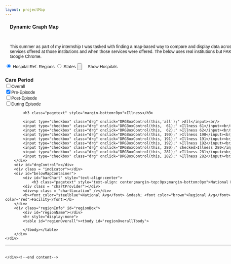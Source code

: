 ```yaml
---
layout: projectMap
---
```



<div id="document" style="width:900px;font-family:Arial,Verdana,sans-serif;">
	<div style="margin-left:15px;margin-top:15px;margin-right:15px">
	<h3 class="post">Dynamic Graph Map</h3>
	<br />	<p>This summer as part of my internship I was tasked with finding a map-based way to compare and display data across regions, institutions, services offered at those institutions and when those services were offered. The below uses real institutions but FAKE DATA. Works best in Google Chrome.
	</div>
	<div id = "controls">
		<nav class="segmented">
		<input type="radio" onclick="HRRToggle()" id="HRRtog" name="regionTog" checked>
		<label for="HRRtog">Hospital Ref. Regions</label>
		<input type="radio" onclick="StateToggle()" id="stateTog" name="regionTog">
		<label for="stateTog">States</label>
	<!--	<button id=HRRbutton   onclick="HRRToggle()">Toggle Healthcare Regions</button>-->
<!--	<button id=Statebutton onclick="StateToggle()">Toggle State Colors</button>-->
		<input type="button" id="Pointbutton" onclick="PointToggle()">
		<label for="Pointbutton" style="margin-left:15px">Show Hospitals</label>
		</nav>
	</div>
		<div id="map"></div>  <!-- I followed an example that put the map in a <p>, rather than a <div>. The actual tag used for the map id is probably arbitrary -->
		<div id="rightControl">
			<h3 class="pagetext" style="margin-bottom:0px">Care Period</h3>
			<input type="checkbox" class="status" onclick="statusBoxControl(this,'overall');">Overall</input><br/>
			<input type="checkbox" class="status" onclick="statusBoxControl(this, 'pre');" checked>Pre-Episode</input><br/>
			<input type="checkbox" class="status" onclick="statusBoxControl(this, 'post');" >Post-Episode</input><br/>
			<input type="checkbox" class="status" onclick="statusBoxControl(this, 'during');" >During Episode</input><br/>
			
			<h3 class="pagetext" style="margin-bottom:0px">Illness</h3>

			<input type="checkbox" class="drg" onclick="DRGBoxControl(this,'all');" >All</input><br/>
			<input type="checkbox" class="drg" onclick="DRGBoxControl(this,  61);" >Illness 61</input><br/>
			<input type="checkbox" class="drg" onclick="DRGBoxControl(this,  62);" >Illness 62</input><br/>
			<input type="checkbox" class="drg" onclick="DRGBoxControl(this, 190);" >Illness 190</input><br/>
			<input type="checkbox" class="drg" onclick="DRGBoxControl(this, 191);" >Illness 191</input><br/>
			<input type="checkbox" class="drg" onclick="DRGBoxControl(this, 192);" >Illness 192</input><br/>
			<input type="checkbox" class="drg" onclick="DRGBoxControl(this, 280);" checked>Illness 280</input><br/>
			<input type="checkbox" class="drg" onclick="DRGBoxControl(this, 281);" >Illness 281</input><br/>
			<input type="checkbox" class="drg" onclick="DRGBoxControl(this, 282);" >Illness 282</input><br/>
		</div>
		<div id="drgControl"></div>
		<div class = "indicator"></div>
		<div id="belowMapContainer">
			<div id="barChart" style="text-align:center">
				<h3 class="pagetext" style="text-align: center;margin-top:0px;margin-bottom:0px">National Distribution</h3>
			<div class = "chartProvider"></div>
			<div><p class = "chartLocation" /></div>
			<b><font color="steelblue">National Avg</font> &mdash; <font color="brown">Regional Avg</font> &mdash; <font color="red">Facility</font></b>
		</div>
		<div class="regionInfo" id="regionBox">
			<div id="regionName"></div>
			<hr style="display:none">
			<table id="regionOverall"><tbody id="regionOverallTbody">
				
			</tbody></table>
		</div>
	</div>
</div>

<div class ="tooltip">
	<div class = "provider"></div>
	<div><p class = "location" /></div>
	<hr>
	<table class = "dataContainer"><tbody>
	</tbody></table>
</div>
<script type="text/javascript"> 
	//Define a bunch of things here in the 'global' scope so you can access them outside 
	// of where they're defined.

	//status/indicator variables
	var currentStatus = "pre";
	var currentDRG = "280";
	
	var stateColorStatus = 0;
	var HRRstatus = 0; 
	var pointStatus = 0;

	var stateColor;  //global save for when mousing over and darkening

	//Leaflet map parameters	
	var svg; //The svg canvas in the Leaflet overlay layer. Everything not in the histogram
		 // or the table happens here

	//Initialize to Lebanon, KS at zoom level 4 
//	var map = new L.Map("map")
	var map = L.TileJSON.createMap('map', osmTileJSON)
		.setView(new L.LatLng(37.8, -96.9), 4)

		// the long string is the cloudmade developer key for acumenPatrick. You'll probably want a different one.
		// the rest of the string is described here: http://developers.cloudmade.com/projects/tiles/documents
		.addLayer(new L.TileLayer("http://{s}.tile.cloudmade.com/a235c8598e974e2d9e6d8279d3c5e978/998/256/{z}/{x}/{y}.png"))

	var svg = d3.select(map.getPanes().overlayPane).append("svg")
		.on("mousemove", function() { MousePosition = d3.svg.mouse(this) });

	//Entity definitions
	var stateAreas;
	var HRRareas,
	    hrrG;
	var providerDots;
	var providerData;

	//csv data 
	var hrrValues;   //global access variable for HRR CSV data
	var stateValues; //global access variable for state CSV data
	var provValues;  //global access variable for provider CSV data
	var natValues;

	//set up color scales for fill
	var themeselection = "YlGn",  // ColorBrewer color theme selection here
	    colorScale = d3.scale.quantile();  // defines quantile color scale

	//implements the color legend as a Leaflet control. This makes it much easier to overlay on the map
	// in a predictable way and inherit a little CSS from the 'leaflet-control' class. It also inherits its own 
	// CSS. The actual work of drawing its elements and coloring them in is still done with d3.

	var colorLegend = L.Control.extend({
		options: {
			position: 'topright'},
		onAdd: function(map) {
			var legendContainer = L.DomUtil.create('div', 'colorLegend');
			return legendContainer;}
	});

	map.addControl(new colorLegend());

	//Legend definitions
	legendWidth           = 180;
	legendInsideMargin    = 8;
	legendLeftMargin      = 10;
	legendTitleHeight     = 20;

	numStateLegendBuckets = 7;
	numHRRLegendBuckets   = 4;
	numLegendMax          = 9;

	var legendRects;
	var legendText;
	legendRectHeight      = 30;
	legendRectWidth       = 30;

	d3.select(".colorLegend")
		.append("div")
		.attr("id","legendTitle")
		.append("span")
		.attr("id","legendTitleText")
		.text("Legend title here") //gets overwritten by d3 in refreshLegend()
		.style("display","none")

	var legend    = d3.select(".colorLegend")
	var legendSVG = legend.append("svg")
	var legendG   = legendSVG.append("g")
		.attr("id","legendG")

	//Histogram definitions
	var histogram         = [];
	var betweenBarMargin  = 4;
	var barWidth          = 400;
	var barHeight         = 300;
	var histAxisScale; //will be d3.scale.linear to transform money value into x-axis pixel placement
	var nationalMean;

	//svg subcontainers
	var stateG = svg.append("g")
		.attr("id", "states");

	var hrrG   = svg.append("g")
		.attr("id", "HRRs");

	var providerG = svg.append("g")
		.attr("id", "providers")

	var barChartContainer = d3.select("#barChart").append("svg")
		.attr("width", barWidth)
		.attr("height", barHeight+60)
	    .append("g")
		.attr("id","barChartSVG")

	//general use formatting functions
	var moneyFmt = d3.format(",r") //wrap around d3.round(,2)
	var percentFmt = d3.format(",.2%")

	//Copying vertices to provderData allows access everywhere - makes life easier
	d3.csv("data/provider-geodata.csv", function(vertices){
		providerData = vertices;})

	//introduction of US data CSV
	d3.csv("data/state-filetypes-and-overall.csv", function(stateVars){

		//d3.csv will read everything as a string - you need to manually coerce numbers
		// to actually BE numbers

		stateVars.forEach(function(d) {
			d.epcost = parseFloat(d.epcost);
		});	

		//status is last so we can iterate over them and build an overall
		statesByDRGByStateByStatusByType = d3.nest()
				.key(function(d){return d.drg})
				.key(function(d){return d.state})
				.key(function(d){return d.status})
				.key(function(d){return d.type})
				.rollup(function(d){return formatData(d)})
				.map(stateVars);

		//create an 'overall' status by summing pre, post and during
		buildOverallStatus(statesByDRGByStateByStatusByType);

		//write to globally defined variable	
		stateValues = stateVars;
	}) //end d3.csv states

	d3.csv("data/hrr-filetypes-and-overall.csv", function(hrrVars){

		hrrVars.forEach(function(d) {
			d.epcost = parseFloat(d.epcost);
		});	

		//status is last so we can iterate over them and build an overall
		HRRsByDRGByHRRByStatusByType = d3.nest()
				.key(function(d){return d.drg})
				.key(function(d){return d.hrrnum})
				.key(function(d){return d.status})
				.key(function(d){return d.type})
				.rollup(function(d){return formatData(d)})
				.map(hrrVars);

		//create an 'overall' status by summing pre, post and during
		buildOverallStatus(HRRsByDRGByHRRByStatusByType);

		//write to globally defined variable	
		hrrValues = hrrVars;

		HRRToggle();
(function()
	{
	$('#popup').trigger('click');
	})();
	}) //end d3.csv hrr

	d3.csv("data/provider-filetypes-and-overall.csv", function(provVars){
		provVars.forEach(function(d) {
			d.epcost = parseFloat(d.epcost);
		});

		provsByDRGByProvByStatusByType = d3.nest()
				.key(function(d){return d.drg})
				.key(function(d){return d.provider})
				.key(function(d){return d.status})
				.key(function(d){return d.type})
				.rollup(function(d){return formatData(d)})
				.map(provVars);

		//create an 'overall' status by summing pre, post and during
		buildOverallStatus(provsByDRGByProvByStatusByType);

		//write to globally defined variable	
		provValues = provVars;	
	}) //end d3.csv provider
	
	d3.csv("data/nation-filetypes-and-overall.csv", function(natVars){
		natVars.forEach(function(d){
			d.epcost = parseFloat(d.epcost);
		});	

		nationalByDRGByStatusByType = d3.nest()
			.key(function(d){return d.drg})
			.key(function(d){return d.status})
			.key(function(d){return d.type})
			.rollup(function(d){return formatData(d)})
			.map(natVars)

		natValues = natVars;
	}) //end d3.csv nation

	d3.csv("data/predictors.csv", function(predictorVars){
		predictorVars.forEach(function(d){
			d.DRG_CD = parseFloat(d.DRG_CD)
		});

		predictorsByDRGByProvider = d3.nest()
			.key(function(d){return d.DRG_CD})
			.key(function(d){return d.provider})
			.map(predictorVars)

		predValues = predictorVars;
	}) //end d3.csv predictors

	//load states and HRRs
	//functions are nested so that both collection and Hcollection can be accessed.
	// Note - these json files don't have variables declared inside of them like some do 
	d3.json("data/us-states_noPR_abbr.json", function(collection) {
	d3.json("data/HRRs.json", function(Hcollection) {

		//define a bounding box
		var bounds = d3.geo.bounds(collection);
		var path   = d3.geo.path().projection(project);

		//Define stateAreas, HRRareas and providerDots - each are elements of the master SVG.

		stateAreas = stateG.selectAll("path")
			.data(collection.features)
			.enter().append("path")
			.attr("class","state")
			.attr("id",function(d){return d.properties.name})
			.on("mouseover",function(d){
				if(pointStatus == 0){
					stateColor = (d3.select(this).style("fill"));
					d3.select(this).style("fill","brown")
				}
			})
			.on("mouseout", function(){
				if(pointStatus == 0){
					d3.select(this).style("fill",stateColor);
				}
			})

		HRRareas = hrrG.selectAll("path")	
			.data(Hcollection.features)
			.enter().append("path")
			.attr("id", function(d){ return d.properties.HRRNUM})
			.attr("class", "HRRclass")
			.attr("d", path)
			.style("display","none")

		//In JSON files with coordinate pairs the .data() method can just suck them up and go.
		// In cases like my CSV, where lat and lon are separate variables, I've found the best thing
		// is to create a Leaflet LatLng object and append it back to the datasource.

		providerData.forEach(function(d){
			d.LatLng = new L.LatLng(d.latitude, d.longitude)})

		providerDots = providerG.selectAll("circle")
			.data(providerData)
			.enter().append("svg:circle")
			.attr("id", function(d, i) { 
				return d.provider_id; })
			.style("display","none") //dots don't render on load
			.style("fill","#663412")
			.style("stroke","black")
			.style("stroke-width","1px")
		        .on("mouseover", function(d) {
				var provID = d.provider_id;
				
				if(provsByDRGByProvByStatusByType[currentDRG][provID] != undefined){

					var providerDataObject = provsByDRGByProvByStatusByType[currentDRG][provID][currentStatus]
					var stateDataObject    = statesByDRGByStateByStatusByType[currentDRG][d.state][currentStatus]
					var stateLocation      = histAxisScale(sumFileTypes(providerDataObject))
					var regionTotal        = sumFileTypes(stateDataObject)	

					d3.select("#regionName")
						.append("span")
						.attr("class","regionTitle")
						.text(d.provider_name+ ' (#' + provID + ')')

					total              = sumAcrossFileTypes(providerDataObject)['Total'];
					availableFileTypes = Object.keys(providerDataObject)

					d3.select("#regionBox").select("hr")
						.style("display","block")

					var trBody = d3.select("#regionOverallTbody").selectAll(".stateTr")
					trBody.data(availableFileTypes)
						.enter()
						.append("tr").attr("class","stateTr")
						.append("td").attr("class","stateTd")
						.text(function(d){
							return d.capitalize()});
							
					d3.selectAll(".stateTr")
						.append("td")
						.text(function(d){
							return '$'+moneyFmt(d3.round(providerDataObject[d].epcost,2))})
						.attr("class",function(d){
							if(currentStatus != "overall"){
								if(providerDataObject[d].epcost/nationalByDRGByStatusByType[currentDRG][currentStatus][d].epcost < 1){
									return "belowNational"}
								else{
									return "aboveNational"}
							}
						});

					d3.selectAll(".stateTr")
						.append("td")
						.attr("class","percent")
						.text(function(d){
							value = d3.round(providerDataObject[d].epcost/total,4);
							if(value <= 100) {						
								return '('+percentFmt(value)+')'}
							return '('+100+'%)' //prevents embarassment if a total is slightly >100%
					})

					d3.select("#regionOverallTbody").append("tr")
						.attr("class","totalTr")
						.append("td")
						.text("Total")

					d3.select(".totalTr")
						.append("td")
						.attr("class","totalValue")
						.text('$' + moneyFmt(d3.round(total,2)) )
				
					d3.select("#regionOverallTbody").append("tr")
						.append("td")
						.attr("colspan",3)
						.attr("id","compareToMean")
						.text(percentFmt(d3.round(total/regionTotal,4))+ " of State Mean ($" +moneyFmt(d3.round(regionTotal,2)) +")" )
						.attr("class",function(){
							if(total/regionTotal < 1){
								return "belowMean"}
							else if(total/regionTotal == 1){
								return "atMean"}
							return "aboveMean"})

					d3.select("#regionOverallTbody").append("tr")
						.append("td")
						.attr("colspan",3)
						.attr("id","compareToMean")
						.text(percentFmt(d3.round(total/nationalMean,4))+ " of US Mean ($" +moneyFmt(d3.round(nationalMean,2)) +")" )
						.attr("class",function(){
							if(total/nationalMean < 1){
								return "belowMean"}
							else if(total/nationalMean == 1){
								return "atMean"}
							return "aboveMean"})

					//histogram pointers
	
	
					//put the pointer on the edge of the frame if it wants to be far away
					if(stateLocation < 0){stateLocation = 0}
					if(stateLocation > barWidth){stateLocation = barWidth}	
				
					providerTriangle = d3.select("#barChartSVG").append("g")
						.attr("class","providerTriangle")
					
					//You have to draw the triangle from scratch: starting position, second, third
					// separated by l (lowercase L) if second and third are relative, L if absolute. 
					// Close shape with 'z'.

					providerTriangle.append("path")
						.attr('d', function(d){
							return 'M ' + stateLocation +' ' + 30 + ' l 15 -40 l -30 0 z'})
						.attr("class","providerTriangle")

					//your cursor is over a provider, not a state, so you need to draw the state's triangle too

					regionTriangle = d3.select("#barChartSVG").append("g")
						.attr("class","regionTriangle")
					
					regionTriangle.append("path")
						.attr('d', function(d){
							return 'M ' + histAxisScale(sumFileTypes(stateDataObject)) +' ' + 30 + ' l 15 -40 l -30 0 z'})
						.attr("class","regionTriangle")

					//we also need to take over filling in the state, and later putting it back
					stateHandle = '#'+d.state
					stateColor = d3.select(stateHandle).style("fill") //get existing color
					d3.select(stateHandle).style("fill","brown")
						

					//These values fill out the tooltip div				

					var providerBox = d3.select(".provider").text(d.provider_name);
					var locationBox = d3.select(".location").text(d.city + ", " + d.state);

					d3.select(".tooltip").style("display","block");

					//Make sure this is the coordinate system you want to use for the mouse
					//var xpos = d3.event.clientX;
					//var ypos = d3.event.clientY;
					var xpos = d3.event.pageX;
					var ypos = d3.event.pageY;

					d3.select(".tooltip")
						.style("left", xpos + "px")
						.style("top", ypos + "px");


					d3.select(this)
						.transition()
						.duration(200)
						.attr("r", 10)
					.style("fill","red")
				} //end if

					//this can be done in an elegant way, requiring more thought than I gave it
					if(predictorsByDRGByProvider[currentDRG] != undefined && predictorsByDRGByProvider[currentDRG][provID] != undefined){
						d3.select(".dataContainer").select("tbody").selectAll("tr").remove();				
	
						currentPredictors = predictorsByDRGByProvider[currentDRG][provID] 
						averagePredictor = predictorsByDRGByProvider[currentDRG]['avg'][0]
						
						dataCon = d3.select(".dataContainer").select("tbody")

						dataConTr = dataCon.append("tr")
						dataConTr.append("td").attr("class","tooltipLabel")
							.text("Avg Number Claims")
						dataConTr.append("td")
							.text(d3.round(currentPredictors[0]['n_claims'],2))
						dataConTr.append("td").text("("+d3.round(currentPredictors[0]['n_claims']-averagePredictor['n_claims'],2)+")")
							.attr("class",function(){
								if(currentPredictors[0]['n_claims']<= averagePredictor['n_claims']){return "belowMean"}else{return "aboveMean"}})

						dataConTr = dataCon.append("tr")
						dataConTr.append("td").attr("class","tooltipLabel")
							.text("Avg Inpatient Claims")
						dataConTr.append("td")
							.text(d3.round(currentPredictors[0]['ip_type_sum'],2))	
						dataConTr.append("td").text("("+d3.round(currentPredictors[0]['ip_type_sum']-averagePredictor['ip_type_sum'],2)+")")
							.attr("class",function(){
								if(currentPredictors[0]['ip_type_sum']<= averagePredictor['ip_type_sum']){return "belowMean"}else{return "aboveMean"}})

						dataConTr = dataCon.append("tr")
						dataConTr.append("td").attr("class","tooltipLabel")
							.text("Avg Carrier(PB) Claims")
						dataConTr.append("td")
							.text(d3.round(currentPredictors[0]['pb_type_sum'],2))
						dataConTr.append("td").text("("+d3.round(currentPredictors[0]['pb_type_sum']-averagePredictor['pb_type_sum'],2)+")")
							.attr("class",function(){
								if(currentPredictors[0]['pb_type_sum']<= averagePredictor['pb_type_sum']){return "belowMean"}else{return "aboveMean"}})

						dataConTr = dataCon.append("tr")
						dataConTr.append("td").attr("class","tooltipLabel")
							.text("Avg Skilled Nursing Claims")
						dataConTr.append("td")
							.text(d3.round(currentPredictors[0]['sn_type_sum'],2))
						dataConTr.append("td").text("("+d3.round(currentPredictors[0]['sn_type_sum']-averagePredictor['sn_type_sum'],2)+")")
							.attr("class",function(){
								if(currentPredictors[0]['sn_type_sum']<= averagePredictor['sn_type_sum']){return "belowMean"}else{return "aboveMean"}})

						dataConTr = dataCon.append("tr")
						dataConTr.append("td").attr("class","tooltipLabel")
							.text("Avg Anesthesia (232) Claims")
						dataConTr.append("td")
							.text(d3.round(currentPredictors[0]['proc232_Sum'],2))
						dataConTr.append("td").text("("+d3.round(currentPredictors[0]['proc232_Sum']-averagePredictor['proc232_Sum'],2)+")")
							.attr("class",function(){
								if(currentPredictors[0]['proc232_Sum']<= averagePredictor['proc232_Sum']){return "belowMean"}else{return "aboveMean"}})


						dataConTr = dataCon.append("tr")
						dataConTr.append("td").attr("class","tooltipLabel")
							.text("Avg Tracheostomy (34) Claims")
						dataConTr.append("td")
							.text(d3.round(currentPredictors[0]['proc34_Sum'],2))
						dataConTr.append("td").text("("+d3.round(currentPredictors[0]['proc34_Sum']-averagePredictor['proc34_Sum'],2)+")")
							.attr("class",function(){
								if(currentPredictors[0]['proc34_Sum']<= averagePredictor['proc34_Sum']){return "belowMean"}else{return "aboveMean"}})

						dataConTr = dataCon.append("tr")
						dataConTr.append("td").attr("class","tooltipLabel")
							.text("Avg Install-Adjust Pacemaker (48) Claims")
						dataConTr.append("td")
							.text(d3.round(currentPredictors[0]['proc48_Sum'],2))
						dataConTr.append("td").text("("+d3.round(currentPredictors[0]['proc48_Sum']-averagePredictor['proc48_Sum'],2)+")")
							.attr("class",function(){
								if(currentPredictors[0]['proc48_Sum']<= averagePredictor['proc48_Sum']){return "belowMean"}else{return "aboveMean"}})

						dataConTr = dataCon.append("tr")
						dataConTr.append("td").attr("class","tooltipLabel")
							.text("Avg Other Diagnostic (227) Claims")
						dataConTr.append("td")
							.text(d3.round(currentPredictors[0]['proc227_Sum'],2))
						dataConTr.append("td").text("("+d3.round(currentPredictors[0]['proc227_Sum']-averagePredictor['proc227_Sum'],2)+")")
							.attr("class",function(){
								if(currentPredictors[0]['proc227_Sum']<= averagePredictor['proc227_Sum']){return "belowMean"}else{return "aboveMean"}})

						dataConTr = dataCon.append("tr").attr("class","sampleSize")
						dataConTr.append("td").attr("class","tooltipLabel")
							.text("Sample size")
						dataConTr.append("td")
							.text(d3.round(currentPredictors[0]['_FREQ_'],2))

					}


			}) // end mouseover
			.on("mouseout",function(f) {
				d3.select(stateHandle).style("fill",stateColor)
				d3.select(".providerTriangle").remove();
				d3.select(".regionTriangle").remove()

				d3.select("#regionBox").select("hr")
					.style("display","none");
				d3.select("#regionBox").selectAll("tr").remove();
				d3.select(".regionTitle").remove();

				d3.select(".dataContainer").select("tbody").select("tr").remove();

				d3.select(this)
					.transition()
					.duration(200)
					.attr("r", Math.min(map.getZoom()-1, 6))
					.style("fill", "#663412");
				d3.select(".tooltip").style("display","none");
			}); 

		// The following 40 lines or so are Leaflet-centric functions. Don't alter them unless you know PRECISELY
		//  what you're doing and what you intend to achieve. 

		map.on("viewreset", reset);
		reset();

		// Reposition the SVG to cover the features.
		function reset() {
			var bottomLeft = project(bounds[0]),
			    topRight = project(bounds[1]);

			svg 
				.attr("width", topRight[0] - bottomLeft[0])
				.attr("height", bottomLeft[1] - topRight[1])
				.style("margin-left", bottomLeft[0] + "px")
				.style("margin-top", topRight[1] + "px");

			//The vector based items are defined by a 'path' value, so transforming them is pretty straightforward			
			stateG   .attr("transform", "translate(" + -bottomLeft[0] + "," + -topRight[1] + ")");
			hrrG     .attr("transform", "translate(" + -bottomLeft[0] + "," + -topRight[1] + ")");
			providerG.attr("transform", "translate(" + -bottomLeft[0] + "," + -topRight[1] + ")");

			stateAreas.attr("d", path);
			HRRareas  .attr("d", path);
			
			//There's a demo (http://bl.ocks.org/3047025) where circles are done as paths, but I find that confusing so I do them as svg:circles, 
			// (http://bl.ocks.org/3058935) which means you have to redefine the cx and cy values on each redraw.

			providerDots.attr("cx", function(d) { return map.latLngToLayerPoint(d.LatLng).x})
				.attr("cy", function(d) { return map.latLngToLayerPoint(d.LatLng).y})
				.attr("r", function(d) {
					radius = Math.min(map.getZoom()-1, 6)
					return radius;})

		/********  DON'T redefine on(mouseover) or on(mouseout) here - it will overwrite the original values. ***********/
		/********                     only worthwhile if scoping won't be an issue                            ***********/

		 } //end reset();
		
		//leaflet projection function - keeps objects at the right size and on the right part of the map	
		function project(x) {
			var point = map.latLngToLayerPoint(new L.LatLng(x[1], x[0]));
			return [point.x, point.y];
		}
	
	});//end d3.json("HRRs.json")
	});//end d3.json("us-states.json")	
	
	function refreshStates(){
		//Build and associative array of every extant state and its value across file types in the current situation
		// I enumerate keys in case a state is missing- saves me from having to sanitize nulls
		var availableStates = Object.keys(statesByDRGByStateByStatusByType[currentDRG]);
		var valuesStatesTake = {};
		var tempStateValue;
		
		for(var i = 0; i< availableStates.length; i++){
			tempStateValue = sumFileTypes(statesByDRGByStateByStatusByType[currentDRG][availableStates[i]][currentStatus]);
			
			valuesStatesTake[availableStates[i]] = tempStateValue;
		}

		var colorsStatesTake = defineColorScale(valuesStatesTake,availableStates,numStateLegendBuckets);
		colorsStatesTake["MD"] = "rgb(170,170,170)"; //MD is absent from P4P's data
		//updates each state's color accordingly
		stateAreas.transition()
			.duration(200)
			.style("fill-opacity", .6)
			.style("fill",function(d) { 
				return getRegionColor(d.properties.name,colorsStatesTake);

				//d.properties.name is the state name element (e.g. "Alabama")
				// in the shape file on which you're matching, therefore, it's 
				// important that the dataset can use the state name as a key
			});


		var roundNumberExtents = roundExtents(d3.extent(d3.values(valuesStatesTake)));		

		refreshLegend(valuesStatesTake,numStateLegendBuckets,roundNumberExtents);
		refreshHistogram(valuesStatesTake,roundNumberExtents);

	} //end refreshStates()

	function refreshHRRs(){

		//Build and associative array of every extant state and its value across file types in the current situation
		var availableHRRs = Object.keys(HRRsByDRGByHRRByStatusByType[currentDRG]);
		var valuesHRRsTake = {};
		var tempHRRValue;
		
		for(var i = 0; i< availableHRRs.length; i++){

			tempHRRValue = sumFileTypes(HRRsByDRGByHRRByStatusByType[currentDRG][availableHRRs[i]][currentStatus]);
			
			valuesHRRsTake[availableHRRs[i]] = tempHRRValue;
		}

		var colorsHRRsTake = defineColorScale(valuesHRRsTake,availableHRRs,numHRRLegendBuckets);
		
		//updates each state's color accordingly
		HRRareas.transition()
			.duration(200)
			.style("fill-opacity", .6)
			.style("fill",function(d) { 
				return getRegionColor(d.properties.HRRNUM,colorsHRRsTake);

				//HRRNUM is the HRR name element (e.g. 137)
				// in the shape file on which you're matching, therefore, it's 
				// important that the datset can use the name as a key
			});

		var roundNumberExtents = roundExtents(d3.extent(d3.values(valuesHRRsTake)));		

		refreshLegend(valuesHRRsTake,numHRRLegendBuckets,roundNumberExtents);
		refreshHistogram(valuesHRRsTake,roundNumberExtents);
	} //end refreshHRRs()

	function refreshHistogram(valuesRegionsTake,roundNumberExtents){
		var horizontalMargin = 30;
		var verticalMargin   = 20;
		var betweenBarMargin = 4;

		//first remove any lingering elements from the SVG
		d3.select("#barChartSVG").remove();	
		d3.select("#barChartSVG").selectAll("text").remove();	
	
		d3.select("#barChart").select("svg")
			.attr("width", barWidth)
			.attr("height", barHeight)
		    .append("g")
			.attr("id","barChartSVG")

		//then define the bars from which your chart will be made

		var histX = d3.scale.linear()
			.domain(roundNumberExtents)
			.range([horizontalMargin,barWidth-horizontalMargin])

		var numBins = histX.ticks(10) //a function that returns a number close to its 
					      //  argument depending on what would make the best
					      //  tick scale - e.g. 10 might look funny, it returns 9

		histogram = d3.layout.histogram()
			.bins(numBins)
			(d3.values(valuesRegionsTake))

		var histY = d3.scale.linear()
			.domain([0,d3.max(histogram, function(d) { return d.y})])
			.range([(barHeight), 0]);
		histY.nice() //Makes the domain nice round numbers.

		var xAxis = d3.svg.axis()
			.scale(histX)
			.orient("top")
			.ticks(histogram.length)
			.tickSize(5,-5)
		
		histAxisScale = xAxis.scale();

		nationalMean = d3.mean(d3.values(valuesRegionsTake))

		natlAvgTriangle = d3.select("#barChartSVG").append("g")
			.attr("class","natlAvgTriangle")

		natlAvgTriangle.append("path")
			.attr('d', function(d){
				return 'M ' + histAxisScale(nationalMean) +' ' + 30 + ' l 15 -40 l -30 0 z'})
			.attr("class","natlAvgTriangle")

		var bars = d3.select("#barChartSVG").selectAll(".bar")
			.data(histogram)	
			.enter().append("g")
			.attr("class","bar")
			.attr("transform", function(d) { 
				return "translate(" + histX(d.x) + ",0)";})
				//return "translate(" + histX(d.x) + "," + histY(d.y)+")";})

		//I subtract 2 here and add xTranslate below to enforce some minimum margin 
		// between bars, lest the algorithm close it
		rectangleWidth = (barWidth-2*horizontalMargin)/numBins.length-(betweenBarMargin);

		//to center the boxes in the axis bins, we first need to know the distance between tick marks
		tickMarkSpread = histX(histogram[1].x) - histX(histogram[0].x)
		//get the difference, divide by 2
		xTranslate = betweenBarMargin/2;

		//the translate line is crucial - SVGs have an origin in the top left, so without 
		// forcing each bar down the histogram would look upside down, bars emerging from
		// the ceiling.
		bars.append("rect")
			.attr("x", 1)
			.attr("width", rectangleWidth)
			.attr("height", function(d) {return .6*(barHeight - (histY(d.y))); })
			.attr("transform", function(d){
				return "translate("+xTranslate+","+(.17*barHeight + .6*(histY(d.y)))+")"});

		axis = d3.select("#barChartSVG").append("g")
			.attr("class", "axis")
			.attr("transform", "translate(0," + (.78*barHeight) + ")") 
			.attr("width",histogram.length*(rectangleWidth+betweenBarMargin))
			.call(xAxis)

		axis.selectAll("text")
			.attr("transform", "rotate(45) translate("+25+","+(.12*barHeight)+")")
			.text(function(d){return "$"+d})
	
		axis.selectAll("path")
			.attr("id","axisPath")
			.style("fill","none")
			.style("shape-rendering","crispEdges")
			.style("stroke","black")
	}

	function refreshLegend(values,numLegendBuckets,roundNumberExtents){
		var legendHeight = (numLegendBuckets+1)*(legendRectHeight+legendInsideMargin);

		legendSVG
			.attr("width", legendWidth)
			.attr("height", legendHeight);	

		//Set the legend title
		d3.select("#legendTitleText")
			.text(function(){
				return currentDRG.capitalize() + " - " + currentStatus.capitalize();})
			.style("display","block");

		d3.select(".colorLegend")
			.style("background","rgba(255,255,255,.8)")

		//prepare a colorBrewer scale with an extra 'null' value on the end for 'no data'

		//since the color scale will already have been defined by the function that called this
		// (either refreshStates or refreshHRRs) we don't have to define it- just read it to make
		// our scale

		var colorbrewerWithNull = [];
		for(var i = 0; i< numLegendBuckets; i++){
			colorbrewerWithNull[i] = colorbrewer[themeselection][numLegendBuckets][i]
		}

		colorbrewerWithNull[numLegendBuckets] = "rgb(170,170,170)"; 

		//remove any residual rectangles
		
		legendG.selectAll("text")
			.remove()
		legendG.selectAll("rect")
			.remove()

		legendRects = legendG.selectAll("rect")
			.data(colorbrewerWithNull)
			.enter().append("rect")

		//populate legend rectangles - remember, (0,0) is top left
		legendRects.attr("class", "legendRect")
			.attr("x",legendLeftMargin)
			.attr("y", function(d,i){return legendInsideMargin/2 + i*(legendRectHeight + legendInsideMargin)})
			.attr("height", legendRectHeight)
			.attr("width", legendRectWidth)	
			.attr("rx",3)
			.style("fill", function(d){ return d})
			.style("fill-opacity",.8)

		//dynamically build the legend labels
		//remember arrays in JS are passed by REFERENCE. Don't screw up the original scale!
		legendTextValues = colorScale.copy().quantiles();
		legendTextValues.unshift(roundNumberExtents[0]) //add to the beginning
		legendTextValues.push(roundNumberExtents[1])  //add to the end

		//generate the labels
		var legendTextArray = [];
		for(i = 0; i<numLegendBuckets; i++){
			if(i==(numLegendBuckets-1)){
				legendTextArray[i] = '$' + moneyFmt(Math.ceil(legendTextValues[i])) + " - $" + moneyFmt(Math.ceil(legendTextValues[i+1])); 
			} else {

				legendTextArray[i] = '$' + moneyFmt(Math.ceil(legendTextValues[i])) + " - $" + moneyFmt(Math.floor(legendTextValues[i+1])-1); 
			}
		}
		legendTextArray.push("No Data") //To explain if a block isn't colored in

		legendText = legendG.selectAll("text")
			.data(legendTextArray)
			.enter().append("text")
			.attr("class", "legendText")
			.attr("x", legendLeftMargin + legendRectWidth + 5)
			.attr("y", function(d,i){return legendInsideMargin +i*(legendRectHeight + legendInsideMargin) + legendRectHeight/2})
			.text(function(d){return d});
	
		/* this doesn't work, a 'would be nice'	- currently hardcoded with a global		

		//all the labels are drawn, so let's go back through and figure out			
		// how wide the div should be to contain them

		var legendWidth = 0;
		legendText.each(function(){
			labelWidth = this.getComputedTextLength();
			console.log('labelWidth '+labelWidth);
			if(legendWidth < labelWidth){
				legendWidth = labelWidth;}})
		
		console.log("legendWidth: " + legendWidth);

		d3.select(".colorLegend")
			.transition()
			.attr("width",legendWidth + 55);
		console.log("legendW "+ legendWidth + ' '+55)
		legendSVG.transition()
			.attr("width",legendWidth + 55);
*/
	}

	function StateToggle() {
		//turn off the HRRs, before the colorbrewer scale is set for states. Else you'll have the
		// HRR color scale regardless of whether it makes sense for the state numbers
		if(stateColorStatus == 0){

			if(HRRstatus == 1){
				HRRToggle();
			}

			stateAreas = stateG.selectAll("path")
				.on("mouseover",function(d){
					var stateName = d.properties.name;
					var stateDataObject = statesByDRGByStateByStatusByType[currentDRG][stateName][currentStatus]

					if(pointStatus == 0){
						stateColor = (d3.select(this).style("fill"));
						d3.select(this).style("fill","brown")
					}

					d3.select("#regionBox").select("hr")
						.style("display","block")

					//Labels the infobox with data from the GeoJSON file
					d3.select("#regionName")
						.append("span")
						.attr("class","regionTitle")
						.text(stateBeautifier(d.properties.name));
		
					//This bit dynamically populates the different elements of the table.
					// Class and ID values are set (and can be reset) to ease styling via CSS.

					total = sumAcrossFileTypes(stateDataObject)['Total'];
					availableFileTypes = Object.keys(stateDataObject)

					var trBody = d3.select("#regionOverallTbody").selectAll(".stateTr");

					trBody.data(availableFileTypes)
						.enter()
						.append("tr").attr("class","stateTr")
						.append("td").attr("class","stateTd")
						.text(function(d){
							return d.capitalize()});
							
					d3.selectAll(".stateTr")
						.append("td")
						.text(function(d){
							return '$'+moneyFmt(d3.round(stateDataObject[d].epcost,2))});

					d3.selectAll(".stateTr")
						.append("td")
						.attr("class","percent")
						.text(function(d){
							value = d3.round(stateDataObject[d].epcost/total,4);
							if(value <= 100) {						
								return '('+percentFmt(value)+')'}
							return '('+100+'%)' //prevents embarassment if a component is slightly >100%
					})

					d3.select("#regionOverallTbody").append("tr")
						.attr("class","totalTr")
						.append("td")
						.text("Total")

					d3.select(".totalTr")
						.append("td")
						.attr("class","totalValue")
						.text('$' + moneyFmt(d3.round(total,2)) )
				
					d3.select("#regionOverallTbody").append("tr")
						.append("td")
						.attr("colspan",3)
						.attr("id","compareToMean")
						.text(percentFmt(d3.round(total/nationalMean,4))+ " of US Mean")
						.attr("class",function(){
							if(total/nationalMean < 1){
								return "belowMean"}
							else if(total/nationalMean == 1){
								return "atMean"}
							return "aboveMean"})

					
					//histogram pointers
					val = sumFileTypes(stateDataObject)


					regionTriangle = d3.select("#barChartSVG").append("g")
						.attr("class","regionTriangle")

					//you have to draw the triangle from scratch: starting position, second, third
					// separated by l if second and third are relative, L if absolute. Close shape with 'z'.

					regionTriangle.append("path")
						.attr('d', function(d){
							return 'M ' + histAxisScale(sumFileTypes(stateDataObject))+' ' + 30 + ' l 15 -40 l -30 0 z'})
						.attr("class","regionTriangle")

				})
				.on("mouseout", function(){
					if(pointStatus == 0){
						d3.select(this).style("fill",stateColor);
					}
					
					d3.select("#regionBox").select("hr")
						.style("display","none")
					d3.selectAll("tr").remove();
					d3.select("#instanceLine").remove();
					d3.select(".regionTitle").remove();
					d3.select(".regionTriangle").remove();
				})

		refreshStates();
		stateColorStatus = 1;

		} else {
			stateAreas.transition()
				.style("fill", "#000")
				.style("fill-opacity",.2)

			d3.select(".colorLegend").style("background","rgba(255,255,255,0)")
			d3.select("#legendTitleText")
				.style("display","none");
			legendRects.remove();
			legendText.remove();

			stateColorStatus = 0;
		}
	} // end StateToggle()
	
	function HRRToggle(){
		if(HRRstatus == 0){

			if(stateColorStatus == 1){
				StateToggle();
			}

		var HRRColor;

		//prevents mouseover trouble - the functions defined for states shouldn't fire in HRR mode
		stateAreas = stateG.selectAll("path")
			.on("mouseover",function(d){})
			.on("mouseout",function(d){})

		HRRareas = hrrG.selectAll("path")
			.style("display","block")
			.transition()
			.duration(200)

		HRRareas = hrrG.selectAll("path")
			.on("mouseover",function(d){
				var HRRName = d.properties.HRRNUM;
			
				//a lot of HRRs may be missing - will have to manage the errors
				if(HRRsByDRGByHRRByStatusByType[currentDRG][HRRName] != undefined){

					var HRRDataObject = HRRsByDRGByHRRByStatusByType[currentDRG][HRRName][currentStatus]
					if(pointStatus == 0){
						HRRColor = (d3.select(this).style("fill"));
						d3.select(this).style("fill","brown")
					}

					d3.select("#regionBox").select("hr")
						.style("display","block")

					//Labels the infobox with data from the GeoJSON file

					d3.select("#regionName")						
						.append("span")
						.attr("class","regionTitle")
						.text(stateBeautifier(d.properties.HRRCITY.substring(0,2))+'- '+d.properties.HRRCITY.substring(3,d.properties.HRRCITY.length));
		
					//This bit dynamically populates the different elements of the table.
					// Class and ID values are set (and can be reset) to ease styling via CSS.

					total = sumAcrossFileTypes(HRRDataObject)['Total'];
					availableFileTypes = Object.keys(HRRDataObject)

					var trBody = d3.select("#regionOverallTbody").selectAll(".stateTr");

					trBody.data(availableFileTypes)
						.enter()
						.append("tr").attr("class","stateTr")
						.append("td").attr("class","stateTd")
						.text(function(d){
							return d.capitalize()});
							
					d3.selectAll(".stateTr")
						.append("td")
						.text(function(d){
							return '$'+moneyFmt(d3.round(HRRDataObject[d].epcost,2))});

					d3.selectAll(".stateTr")
						.append("td")
						.attr("class","percent")
						.text(function(d){
							value = d3.round(HRRDataObject[d].epcost/total,4)
							if(value <= 100) {						
								return '('+percentFmt(value)+')'}

							return '('+100+'%)' //prevents embarrassment if a component is slightly >100% due to a rounding issue
					})

					d3.select("#regionOverallTbody").append("tr")
						.attr("class","totalTr")
						.append("td")
						.text("Total")

					d3.select(".totalTr")
						.append("td")
						.attr("class","totalValue")
						.text('$' + moneyFmt(d3.round(total,2)) )

					
					d3.select("#regionOverallTbody").append("tr")
						.append("td")
						.attr("colspan",3)
						.attr("id","compareToMean")
						.text(percentFmt(d3.round(total/nationalMean,4))+ " of National Average")
						.attr("class",function(){
							if(total/nationalMean < 1){
								return "belowMean"}
							else if(total/nationalMean == 1){
								return "atMean"}
							return "aboveMean"})

					//histogram pointer
					val = sumFileTypes(HRRDataObject)

					regionTriangle = d3.select("#barChartSVG").append("g")
						.attr("class","regionTriangle")
	
					regionTriangle.append("path")
						.attr('d', function(d){
							return 'M ' + histAxisScale(sumFileTypes(HRRDataObject))+' ' + 30 + ' l 15 -40 l -30 0 z'})
						.attr("class","regionTriangle")

				} //end if
			}) //end on("mouseover")
			.on("mouseout", function(){
				if(pointStatus == 0){
					d3.select(this).style("fill",HRRColor);
				}
				HRRColor = "none"
				d3.select("#regionBox").select("hr")
					.style("display","none")
				d3.selectAll("tr").remove();
				d3.select("#instanceLine").remove();
				d3.select(".regionTitle").remove();
				d3.select(".regionTriangle").remove();
			})

		refreshHRRs();
		HRRstatus = 1;
		} else {

			d3.selectAll(".HRRclass")
				.transition()
				.duration(200)
				.style("display","none");

			d3.select(".colorLegend").style("background","rgba(255,255,255,0)")
			d3.select("#legendTitleText")
				.style("display","none");

			legendText.remove();
			legendRects.remove();
			HRRstatus = 0;
		}
	} //end HRRToggle();
	
	function PointToggle(){
		if(pointStatus == 0){	
			providerDots.style("display","block");
			pointStatus = 1;
		} else {
			providerDots.style("display","none")
			pointStatus = 0;
		}
	}	

	function DRGBoxControl(elem,node){
		//make checkboxes behave like radio buttons - mutually exclusive
		d3.selectAll(".drg")
			.attr("checked", function(){
				if(this != elem){
					this.checked = false;}
				})
		currentDRG = node;

		if(HRRstatus==1){
			refreshHRRs()}
		else if(stateColorStatus==1){
			refreshStates();}
	}

	function statusBoxControl(elem,node){
		//make checkboxes behave like radio buttons - mutually exclusive
		d3.selectAll(".status")
			.attr("checked", function(){
				if(this != elem){
					this.checked = false;}
				})
		currentStatus = node;

		if(stateColorStatus ==1){
			refreshStates();} 
		else if(HRRstatus==1){
			refreshHRRs();}
	}

//Helper functions
	function getRegionColor(regionName,colorObject){
		//maybe a function is overkill, allows for future flexibility though
		return colorObject[regionName];
	}

	function formatData(d){

		var formattedObject = {};
		formattedObject.drg = d[0].drg
		formattedObject.epcost= d[0].epcost
		formattedObject.state = d[0].state
		formattedObject.type = d[0].type
		
		return formattedObject;
	}
	
	function defineColorScale(regionValueArray,listOfRegions,numLegendBuckets){

	/* The original cloropleth example used the colorbrewer object as a direct input to colorScale.range(). 
		This, combined with the quantile nature of the colorScale (I tried with d3.scale.linear, it 
		didn't work well) induced me to rewrite some of the logic that assigns values to color. The result
		is that the color buckets are now evenly spaced and represent equal amounts of the domain.*/ 

		var displayedValues = {}; //this object will act as a regionID:color hash

		valuesRegionsTake = regionValueArray;
		colorScale.domain(roundExtents(d3.extent(d3.values(regionValueArray)))); //set endpoints

		var bucketHolder = [];
	
		for(var i = 0; i<numLegendBuckets; i++){
			bucketHolder.push(i); //populate with bucket indices
		}

		colorScale.range(bucketHolder);

		var bucket;

		for(var i = 0; i < listOfRegions.length; i++){
			bucket = colorScale(regionValueArray[listOfRegions[i]])
			displayedValues[listOfRegions[i]] = colorbrewer[themeselection][numLegendBuckets][bucket]
		}
	
		return displayedValues;
	}

	function roundExtents(incomingExtent){
		//expands a two-element array (an extent) to the next roundest values
		var max = incomingExtent[1];
		var magnitude = -2;

		while(max > 1) { 
			magnitude++;
			max = max/10
		}
		
		factor = Math.pow(10,magnitude)
		
		var outgoingExtent = [];
		outgoingExtent[0] = Math.floor(incomingExtent[0]/factor)*factor;
		outgoingExtent[1] = Math.ceil(incomingExtent[1]/factor)*factor;
		
		return outgoingExtent;
	}

	function sumFileTypes(objectData){
		typesInObject = Object.keys(objectData);
		var fileTypeSum = 0;
		
		if(objectData.fileTypeSum){
			return objectData.fileTypeSum;}

		for(var i = 0; i < typesInObject.length; i++){
				
			fileTypeSum += objectData[typesInObject[i]].epcost;
		}
	
		return fileTypeSum;
	}

	String.prototype.capitalize = function(){
		return this.charAt(0).toUpperCase() + this.slice(1);
	}
	
	//intentionally empty so you can capitalize() with abandon and not have to check types
	Number.prototype.capitalize = function(){
		return this;
	}

	function sumAcrossFileTypes(regionObject){
		fileTypeKeys = Object.keys(regionObject)
		objectWithTotals = {};	
	
		var fileTypeTotal = 0;
		var regionValue = 0;

		for(var k=0; k<fileTypeKeys.length; k++){
			regionValue = regionObject[fileTypeKeys[k]].epcost;
			objectWithTotals[fileTypeKeys[k]] = regionValue;
			fileTypeTotal += regionValue;
		}
		
		objectWithTotals['Total'] = fileTypeTotal;
		
		return objectWithTotals;

	}

	function buildOverallStatus(nestObject){
		drgList = Object.keys(nestObject)

		for(var i = 0; i< drgList.length; i++){
			regionList = Object.keys(nestObject[drgList[i]])

			for(var j = 0; j< regionList.length; j++){
				var regionTotal = 0;
				regionOverallObject = {};

				statusList = Object.keys(nestObject[drgList[i]][regionList[j]])

				for(var k = 0; k<statusList.length; k++){

					totalAmongFiletypes = sumFileTypes(nestObject[drgList[i]][regionList[j]][statusList[k]]);
					regionOverallObject[statusList[k]] = {};
					regionOverallObject[statusList[k]]['epcost'] = totalAmongFiletypes;
				}

				nestObject[drgList[i]][regionList[j]]['overall'] = regionOverallObject;
			}
		}
		return nestObject;
	}

	function stateBeautifier(abbr){
		var stateNames = {
		 "AL": "Alabama",
		 "AK":  "Alaska",
		 "AZ":  "Arizona",
		 "AR":  "Arkansas",
		 "CA":  "California",
		 "CO":  "Colorado",
		 "CT":  "Connecticut",
		 "DE":  "Delaware",
		 "DC":  "District Of Columbia",
		 "FL":  "Florida",
		 "GA":  "Georgia",
		 "HI":  "Hawaii",
		 "ID":  "Idaho",
		 "IL":  "Illinois",
		 "IN":  "Indiana",
		 "IA":  "Iowa",
		 "KS":  "Kansas",
		 "KY":  "Kentucky",
		 "LA":  "Louisiana",
		 "ME":  "Maine",
		 "MD":  "Maryland",
		 "MA":  "Massachusetts",
		 "MI":  "Michigan",
		 "MN":  "Minnesota",
		 "MS":  "Mississippi",
		 "MO":  "Missouri",
		 "MT":  "Montana",
		 "NE":  "Nebraska",
		 "NV":  "Nevada",
		 "NH":  "New Hamspire",
		 "NJ":  "New Jersey",
		 "NM":  "New Mexico",
		 "NY":  "New York",
		 "NC":  "North Carolina",
		 "ND":  "North Dakota",
		 "OH":  "Ohio",
		 "OK":  "Oklahoma",
		 "OR":  "Oregon",
		 "PA":  "Pennsylvania",
		 "RI":  "Rhode Island",
		 "SC":  "South Carolina",
		 "SD":  "South Dakota",
		 "TN":  "Tennessee",
		 "TX":  "Texas",
		 "UT":  "Utah",
		 "VT":  "Vermont",
		 "VA":  "Virginia",
		 "WA":  "Washington",
		 "WV":  "West Virginia",
		 "WI":  "Wisconsin",
		 "WY":  "Wyoming"}
		return stateNames[abbr];
	}

</script>

  

	</div><!--end content-->
